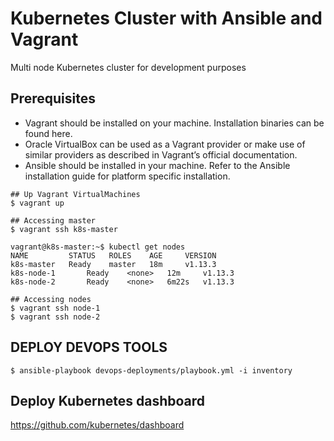 # Kubernetes Cluster with Ansible and Vagrant
Multi node Kubernetes cluster for development purposes

## Prerequisites
 - Vagrant should be installed on your machine. Installation binaries can be found here.
 - Oracle VirtualBox can be used as a Vagrant provider or make use of similar providers as described in Vagrant’s official documentation.
 - Ansible should be installed in your machine. Refer to the Ansible installation guide for platform specific installation.


```
## Up Vagrant VirtualMachines
$ vagrant up

## Accessing master
$ vagrant ssh k8s-master

vagrant@k8s-master:~$ kubectl get nodes
NAME         STATUS   ROLES    AGE     VERSION
k8s-master   Ready    master   18m     v1.13.3
k8s-node-1       Ready    <none>   12m     v1.13.3
k8s-node-2       Ready    <none>   6m22s   v1.13.3

## Accessing nodes
$ vagrant ssh node-1
$ vagrant ssh node-2
``` 

## DEPLOY DEVOPS TOOLS

```
$ ansible-playbook devops-deployments/playbook.yml -i inventory
```

## Deploy Kubernetes dashboard

https://github.com/kubernetes/dashboard
